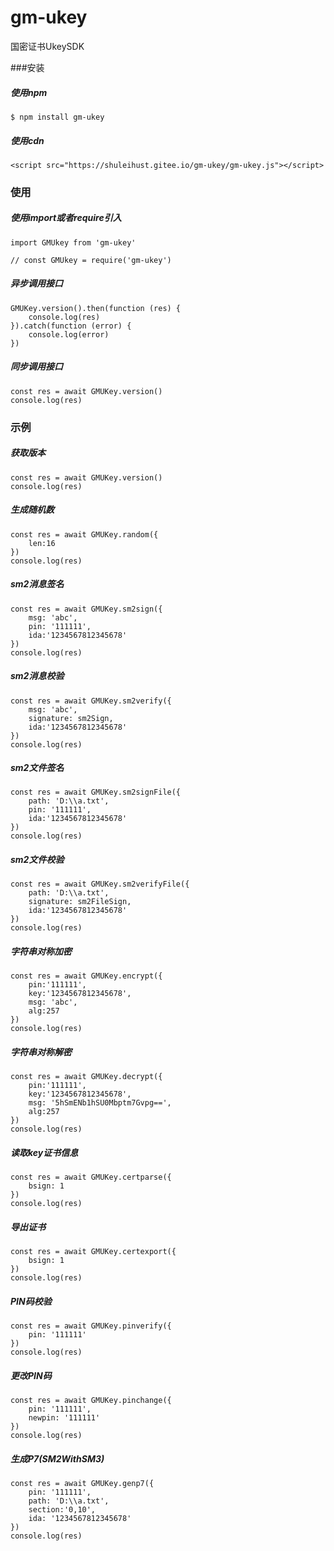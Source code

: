 # gm-ukey

国密证书UkeySDK



###安装

##### 使用npm

```
$ npm install gm-ukey
```

##### 使用cdn

```
<script src="https://shuleihust.gitee.io/gm-ukey/gm-ukey.js"></script>
```



### 使用

##### 使用import或者require引入

```
import GMUkey from 'gm-ukey'

// const GMUkey = require('gm-ukey')
```



##### 异步调用接口

```
GMUKey.version().then(function (res) {
    console.log(res)
}).catch(function (error) {
    console.log(error)
})
```



##### 同步调用接口

```
const res = await GMUKey.version()
console.log(res)
```



### 示例

##### 获取版本

```
const res = await GMUKey.version()
console.log(res)
```



##### 生成随机数

```
const res = await GMUKey.random({
	len:16
})
console.log(res)
```



##### sm2消息签名

```
const res = await GMUKey.sm2sign({
    msg: 'abc',
    pin: '111111',
    ida:'1234567812345678'
})
console.log(res)
```



##### sm2消息校验

```
const res = await GMUKey.sm2verify({
    msg: 'abc',
    signature: sm2Sign,
    ida:'1234567812345678'
})
console.log(res)
```



##### sm2文件签名

```
const res = await GMUKey.sm2signFile({
    path: 'D:\\a.txt',
    pin: '111111',
    ida:'1234567812345678'
})
console.log(res)
```



##### sm2文件校验

```
const res = await GMUKey.sm2verifyFile({
    path: 'D:\\a.txt',
    signature: sm2FileSign,
    ida:'1234567812345678'
})
console.log(res)
```



##### 字符串对称加密

```
const res = await GMUKey.encrypt({
    pin:'111111',
    key:'1234567812345678',
    msg: 'abc',
    alg:257
})
console.log(res)
```



##### 字符串对称解密

```
const res = await GMUKey.decrypt({
    pin:'111111',
    key:'1234567812345678',
    msg: '5hSmENb1hSU0Mbptm7Gvpg==',
    alg:257
})
console.log(res)
```



##### 读取key证书信息

```
const res = await GMUKey.certparse({
	bsign: 1
})
console.log(res)
```



##### 导出证书

```
const res = await GMUKey.certexport({
	bsign: 1
})
console.log(res)
```



##### PIN码校验

```
const res = await GMUKey.pinverify({
	pin: '111111'
})
console.log(res)
```



##### 更改PIN码

```
const res = await GMUKey.pinchange({
    pin: '111111',
    newpin: '111111'
})
console.log(res)
```



##### 生成P7(SM2WithSM3)

```
const res = await GMUKey.genp7({
    pin: '111111',
    path: 'D:\\a.txt',
    section:'0,10',
    ida: '1234567812345678'
})
console.log(res)
```

